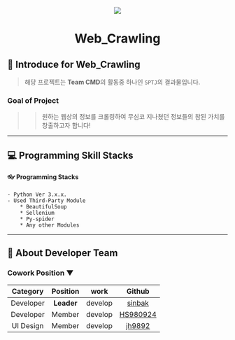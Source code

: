 <p align="center">
  <img src="https://github.com/Team-CMD/SPTJ_Web-Crawling/blob/main/src/docs/web-crawler.png"/>
</p>
<h1 align="center">Web_Crawling</h1>

## 📃 Introduce for Web_Crawling
  > 해당 프로젝트는 **Team CMD**의 활동중 하나인 `SPTJ`의 결과물입니다.
  ### Goal of Project
   >> 원하는 웹상의 정보를 크롤링하여 무심코 지나쳤던 정보들의 참된 가치를 창출하고자 합니다!

___ 
## 💻 Programming Skill Stacks
  #### 👓 Programming Stacks  
    - Python Ver 3.x.x.  
    - Used Third-Party Module
        * BeautifulSoup
        * Sellenium
        * Py-spider
        * Any other Modules
___ 
## 💼 About Developer Team

  ### Cowork Position ▼
   | Category | Position | work | Github |  
   | :-----: | :-----: | :-----: | :----: |
   | Developer | **Leader** | develop | [sinbak](https://github.com/sinbak) |  
   | Developer | Member | develop | [HS980924](https://github.com/HS98094) |  
   | UI Design | Member | develop | [jh9892](https://github.com/jh9892) |  
   

